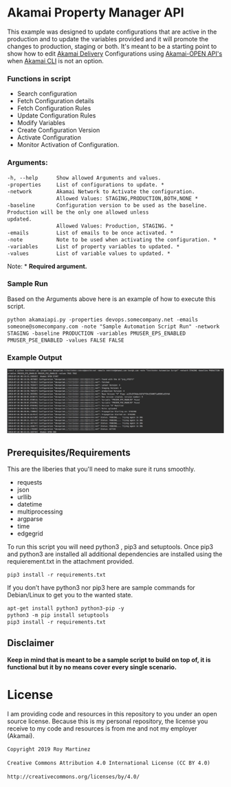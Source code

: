 # Akamai Property Manager API

This example was designed to update configurations that are active in the production and to update the variables provided and it will promote the changes to production, staging or both. It's meant to be a starting point to show how to edit [Akamai Delivery](https://www.akamai.com/) Configurations  using [Akamai-OPEN API's](https://developer.akamai.com/api) when [Akamai CLI](https://github.com/akamai/cli) is not an option.


### Functions in script
* Search configuration
* Fetch Configuration details
* Fetch Configuration Rules
* Update Configuration Rules
* Modify Variables
* Create Configuration Version
* Activate Configuration
* Monitor Activation of Configuration.

### Arguments:
```
-h, --help      Show allowed Arguments and values.
-properties     List of configurations to update. *
-network        Akamai Network to Activate the configuration. 
                Allowed Values: STAGING,PRODUCTION,BOTH,NONE *
-baseline       Configuration version to be used as the baseline.                      Production will be the only one allowed unless                         updated. 
                Allowed Values: Production, STAGING. *
-emails         List of emails to be once activated. *
-note           Note to be used when activating the configuration. *
-variables      List of property variables to updated. *
-values         List of variable values to updated. *
```
Note: * **Required argument.**


### Sample Run
Based on the Arguments above here is an example of how to execute this script.

```Shell
python akamaiapi.py -properties devops.somecompany.net -emails someone@somecompany.com -note "Sample Automation Script Run" -network STAGING -baseline PRODUCTION -variables PMUSER_EPS_ENABLED PMUSER_PSE_ENABLED -values FALSE FALSE
```
### Example Output
![Sample Run](https://raw.githubusercontent.com/roymartinezblanco/Akamai-Property-Manager-API/master/assets/scriptSampleRun.jpg)


## Prerequisites/Requirements

This are the liberies that you'll need to make sure it runs smoothly.

* requests
* json
* urllib
* datetime
* multiprocessing
* argparse
* time
* edgegrid

To run this script you will need python3 , pip3 and setuptools. Once pip3 and python3 are installed all additional dependencies are installed using the requierement.txt in the attachment provided.
```shell
pip3 install -r requirements.txt
```
If you don’t have python3 nor pip3 here are sample commands for Debian/Linux to get you to the wanted state.
```shell
apt-get install python3 python3-pip -y
python3 -m pip install setuptools
pip3 install -r requirements.txt
```


## Disclaimer
**Keep in mind that is meant to be a sample script to build on top of, it is functional but it by no means cover every single scenario.**

# License

I am providing code and resources in this repository to you under an open source license. Because this is my personal repository, the license you receive to my code and resources is from me and not my employer (Akamai).

```
Copyright 2019 Roy Martinez

Creative Commons Attribution 4.0 International License (CC BY 4.0)

http://creativecommons.org/licenses/by/4.0/
```
